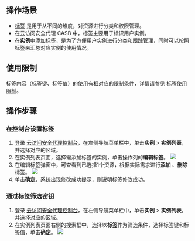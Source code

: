 ## 操作场景
- [标签](https://cloud.tencent.com/document/product/651/13334)  是用于从不同的维度，对资源进行分类和权限管理。
- 在云访问安全代理 CASB 中，标签主要用于标识用户实例。
- 在**实例**中添加标签，是为了方便用户实例进行分类和跟踪管理，同时可以按照标签来汇总对应实例的使用情况。



## 使用限制
标签内容（标签键、标签值）的使用有相对应的限制条件，详情请参见  [标签使用限制](https://cloud.tencent.com/document/product/651/13354)。

## 操作步骤
### 在控制台设置标签
1. 登录 [云访问安全代理控制台](https://console.cloud.tencent.com/casb)，在左侧导航菜单栏中，单击**实例** > **实例列表**，并选择对应的区域。
2. 在实例列表页面，选择需添加标签的实例，单击操作列的**编辑标签**。
![](https://qcloudimg.tencent-cloud.cn/raw/0c122fdf58e31ed026f99e27ca48906a.png)
4. 在编辑标签弹窗中，可查看到已选择1个资源，根据实际需求进行**添加** 、**删除**标签。
![](https://main.qcloudimg.com/raw/b64057bcb1cfbdf2c7bf38d2d3bff685.jpg)
5. 单击**确定**，系统出现修改成功提示，则说明标签修改成功。

### 通过标签筛选密钥
1. 登录 [云访问安全代理控制台](https://console.cloud.tencent.com/casb)，在左侧导航菜单栏中，单击**实例** > **实例列表**，并选择对应的区域。
2. 在实例列表页面右侧的搜索框中，选择以**标签**作为筛选条件，选择标签键和标签值，单击**确定**。
![](https://qcloudimg.tencent-cloud.cn/raw/8dca572ff0358a44c3de2b1aa27285b2.png)
